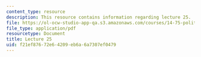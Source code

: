 ```yaml
---
content_type: resource
description: This resource contains information regarding lecture 25.
file: https://ol-ocw-studio-app-qa.s3.amazonaws.com/courses/14-75-political-economy-and-economic-development-fall-2012/f21ef87672e64209eb6a6a7307ef0479_MIT14_75F12_Lec25.pdf
file_type: application/pdf
resourcetype: Document
title: Lecture 25
uid: f21ef876-72e6-4209-eb6a-6a7307ef0479
---
```

